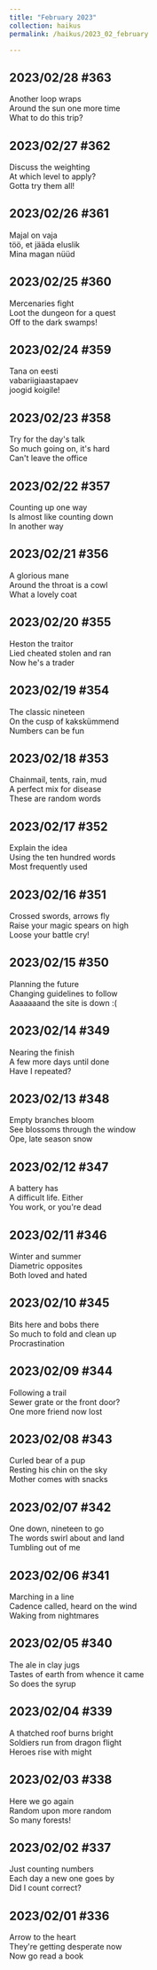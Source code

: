 ```yaml
---
title: "February 2023"
collection: haikus
permalink: /haikus/2023_02_february

---
```

## 2023/02/28 #363
Another loop wraps \
Around the sun one more time \
What to do this trip?

## 2023/02/27 #362
Discuss the weighting \
At which level to apply? \
Gotta try them all!

## 2023/02/26 #361
Majal on vaja \
töö, et jääda eluslik \
Mina magan nüüd

## 2023/02/25 #360
Mercenaries fight \
Loot the dungeon for a quest \
Off to the dark swamps!

## 2023/02/24 #359
Tana on eesti \
vabariigiaastapaev \
joogid koigile!

## 2023/02/23 #358
Try for the day's talk \
So much going on, it's hard \
Can't leave the office

## 2023/02/22 #357
Counting up one way \
Is almost like counting down \
In another way

## 2023/02/21 #356
A glorious mane \
Around the throat is a cowl \
What a lovely coat

## 2023/02/20 #355
Heston the traitor \
Lied cheated stolen and ran \
Now he's a trader

## 2023/02/19 #354
The classic nineteen \
On the cusp of kakskümmend \
Numbers can be fun

## 2023/02/18 #353
Chainmail, tents, rain, mud \
A perfect mix for disease \
These are random words

## 2023/02/17 #352
Explain the idea \
Using the ten hundred words \
Most frequently used

## 2023/02/16 #351
Crossed swords, arrows fly \
Raise your magic spears on high \
Loose your battle cry!

## 2023/02/15 #350
Planning the future \
Changing guidelines to follow \
Aaaaaaand the site is down :(

## 2023/02/14 #349
Nearing the finish \
A few more days until done \
Have I repeated?

## 2023/02/13 #348
Empty branches bloom \
See blossoms through the window \
Ope, late season snow

## 2023/02/12 #347
A battery has \
A difficult life. Either \
You work, or you're dead

## 2023/02/11 #346
Winter and summer \
Diametric opposites \
Both loved and hated

## 2023/02/10 #345
Bits here and bobs there \
So much to fold and clean up \
Procrastination

## 2023/02/09 #344
Following a trail \
Sewer grate or the front door? \
One more friend now lost

## 2023/02/08 #343
Curled bear of a pup \
Resting his chin on the sky \
Mother comes with snacks

## 2023/02/07 #342
One down, nineteen to go \
The words swirl about and land \
Tumbling out of me

## 2023/02/06 #341
Marching in a line \
Cadence called, heard on the wind \
Waking from nightmares

## 2023/02/05 #340
The ale in clay jugs \
Tastes of earth from whence it came \
So does the syrup

## 2023/02/04 #339
A thatched roof burns bright \
Soldiers run from dragon flight \
Heroes rise with might

## 2023/02/03 #338
Here we go again \
Random upon more random \
So many forests!

## 2023/02/02 #337
Just counting numbers \
Each day a new one goes by \
Did I count correct?

## 2023/02/01 #336
Arrow to the heart \
They're getting desperate now \
Now go read a book






<!-- Heading 1
======

Heading 2  
======

Heading 3
====== -->

